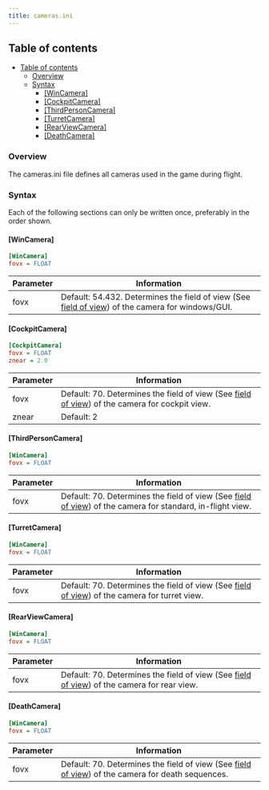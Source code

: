 ```yaml
---
title: cameras.ini
---
```


## Table of contents

- [Table of contents](#table-of-contents)
  - [Overview](#overview)
  - [Syntax](#syntax)
    - [\[WinCamera\]](#wincamera)
    - [\[CockpitCamera\]](#cockpitcamera)
    - [\[ThirdPersonCamera\]](#thirdpersoncamera)
    - [\[TurretCamera\]](#turretcamera)
    - [\[RearViewCamera\]](#rearviewcamera)
    - [\[DeathCamera\]](#deathcamera)

### Overview

The cameras.ini file defines all cameras used in the game during flight.

### Syntax

Each of the following sections can only be written once, preferably in the order shown.

#### [WinCamera]

```ini
[WinCamera]
fovx = FLOAT
```

| Parameter | Information                                                                                                                                                       |
| --------- | ----------------------------------------------------------------------------------------------------------------------------------------------------------------- |
| fovx      | Default: 54.432. Determines the field of view (See [field of view](https://en.wikipedia.org/wiki/Field_of_view 'w:Field_of_view')) of the camera for windows/GUI. |

#### [CockpitCamera]

```ini
[CockpitCamera]
fovx = FLOAT
znear = 2.0
```

| Parameter | Information                                                                                                                                                    |
| --------- | -------------------------------------------------------------------------------------------------------------------------------------------------------------- |
| fovx      | Default: 70. Determines the field of view (See [field of view](https://en.wikipedia.org/wiki/Field_of_view 'w:Field_of_view')) of the camera for cockpit view. |
| znear     | Default: 2                                                                                                                                                     |

#### [ThirdPersonCamera]

```ini
[WinCamera]
fovx = FLOAT
```

| Parameter | Information                                                                                                                                                                |
| --------- | -------------------------------------------------------------------------------------------------------------------------------------------------------------------------- |
| fovx      | Default: 70. Determines the field of view (See [field of view](https://en.wikipedia.org/wiki/Field_of_view 'w:Field_of_view')) of the camera for standard, in-flight view. |

#### [TurretCamera]

```ini
[WinCamera]
fovx = FLOAT
```

| Parameter | Information                                                                                                                                                   |
| --------- | ------------------------------------------------------------------------------------------------------------------------------------------------------------- |
| fovx      | Default: 70. Determines the field of view (See [field of view](https://en.wikipedia.org/wiki/Field_of_view 'w:Field_of_view')) of the camera for turret view. |

#### [RearViewCamera]

```ini
[WinCamera]
fovx = FLOAT
```

| Parameter | Information                                                                                                                                                 |
| --------- | ----------------------------------------------------------------------------------------------------------------------------------------------------------- |
| fovx      | Default: 70. Determines the field of view (See [field of view](https://en.wikipedia.org/wiki/Field_of_view 'w:Field_of_view')) of the camera for rear view. |

#### [DeathCamera]

```ini
[WinCamera]
fovx = FLOAT
```

| Parameter | Information                                                                                                                                                       |
| --------- | ----------------------------------------------------------------------------------------------------------------------------------------------------------------- |
| fovx      | Default: 70. Determines the field of view (See [field of view](https://en.wikipedia.org/wiki/Field_of_view 'w:Field_of_view')) of the camera for death sequences. |
